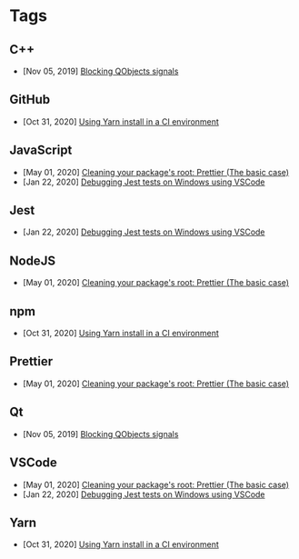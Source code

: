 # Tags

## C++

- [Nov 05, 2019] [Blocking QObjects signals](../posts/blocking-qobjects-signals.md#blocking-qobjects-signals)

## GitHub

- [Oct 31, 2020] [Using Yarn install in a CI environment](../posts/using-yarn-install-in-ci.md#using-yarn-install-in-a-ci-environment)

## JavaScript

- [May 01, 2020] [Cleaning your package's root: Prettier (The basic case)](../posts/package-tidiness-prettier-simple.md#cleaning-your-packages-root-prettier-the-basic-case)
- [Jan 22, 2020] [Debugging Jest tests on Windows using VSCode](../posts/debugging-jest-tests-on-windows-using-vscode.md#debugging-jest-tests-on-windows-using-vscode)

## Jest

- [Jan 22, 2020] [Debugging Jest tests on Windows using VSCode](../posts/debugging-jest-tests-on-windows-using-vscode.md#debugging-jest-tests-on-windows-using-vscode)

## NodeJS

- [May 01, 2020] [Cleaning your package's root: Prettier (The basic case)](../posts/package-tidiness-prettier-simple.md#cleaning-your-packages-root-prettier-the-basic-case)

## npm

- [Oct 31, 2020] [Using Yarn install in a CI environment](../posts/using-yarn-install-in-ci.md#using-yarn-install-in-a-ci-environment)

## Prettier

- [May 01, 2020] [Cleaning your package's root: Prettier (The basic case)](../posts/package-tidiness-prettier-simple.md#cleaning-your-packages-root-prettier-the-basic-case)

## Qt

- [Nov 05, 2019] [Blocking QObjects signals](../posts/blocking-qobjects-signals.md#blocking-qobjects-signals)

## VSCode

- [May 01, 2020] [Cleaning your package's root: Prettier (The basic case)](../posts/package-tidiness-prettier-simple.md#cleaning-your-packages-root-prettier-the-basic-case)
- [Jan 22, 2020] [Debugging Jest tests on Windows using VSCode](../posts/debugging-jest-tests-on-windows-using-vscode.md#debugging-jest-tests-on-windows-using-vscode)

## Yarn

- [Oct 31, 2020] [Using Yarn install in a CI environment](../posts/using-yarn-install-in-ci.md#using-yarn-install-in-a-ci-environment)
